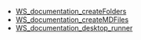 ﻿*  [WS_documentation_createFolders](/FME/0_dokumentation/WS_documentation_createFolders/WS_documentation_createFolders)
*  [WS_documentation_createMDFiles](/FME/0_dokumentation/WS_documentation_createMDFiles/WS_documentation_createMDFiles)
*  [WS_documentation_desktop_runner](/FME/0_dokumentation/WS_documentation_desktop_runner/WS_documentation_desktop_runner)

